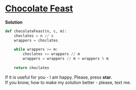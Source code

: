 # [Chocolate Feast](https://www.hackerrank.com/challenges/chocolate-feast)

**Solution**
<br>
```python
def chocolateFeast(n, c, m):
    choclates = n // c
    wrappers = choclates
    
    while wrappers >= m:
        choclates += wrappers // m
        wrappers = wrappers // m + wrappers % m
        
    return choclates
```

If it is useful for you - I am happy. Please, press **star**.
<br>
If you know, how to make my solution better - please, text me.
